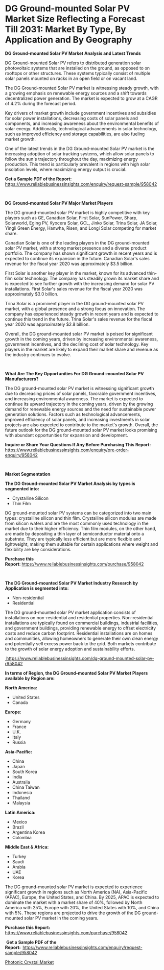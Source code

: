 <p><h1>DG Ground-mounted Solar PV Market Size Reflecting a Forecast Till 2031: Market By Type, By Application and By Geography</h1></p><p><strong>DG Ground-mounted Solar PV Market Analysis and Latest Trends</strong></p>
<p><p>DG Ground-mounted Solar PV refers to distributed generation solar photovoltaic systems that are installed on the ground, as opposed to on rooftops or other structures. These systems typically consist of multiple solar panels mounted on racks in an open field or on vacant land.</p><p>The DG Ground-mounted Solar PV market is witnessing steady growth, with a growing emphasis on renewable energy sources and a shift towards decentralized power generation. The market is expected to grow at a CAGR of 4.2% during the forecast period.</p><p>Key drivers of market growth include government incentives and subsidies for solar power installations, decreasing costs of solar panels and components, and increasing awareness about the environmental benefits of solar energy. Additionally, technological advancements in solar technology, such as improved efficiency and storage capabilities, are also fueling market growth.</p><p>One of the latest trends in the DG Ground-mounted Solar PV market is the increasing adoption of solar tracking systems, which allow solar panels to follow the sun's trajectory throughout the day, maximizing energy production. This trend is particularly prevalent in regions with high solar insolation levels, where maximizing energy output is crucial.</p></p>
<p><strong>Get a Sample PDF of the Report:&nbsp;</strong> <a href="https://www.reliablebusinessinsights.com/enquiry/request-sample/958042">https://www.reliablebusinessinsights.com/enquiry/request-sample/958042</a></p>
<p>&nbsp;</p>
<p><strong>DG Ground-mounted Solar PV Major Market Players</strong></p>
<p><p>The DG ground-mounted solar PV market is highly competitive with key players such as GE, Canadian Solar, First Solar, SunPower, Sharp, Solarworld, Eging PV, Kyocera Solar, GCL, Jinko Solar, Trina Solar, JA Solar, Yingli Green Energy, Hanwha, Risen, and Longi Solar competing for market share.</p><p>Canadian Solar is one of the leading players in the DG ground-mounted solar PV market, with a strong market presence and a diverse product portfolio. The company has shown significant growth in recent years and is expected to continue its expansion in the future. Canadian Solar's sales revenue for the fiscal year 2020 was approximately $3.5 billion.</p><p>First Solar is another key player in the market, known for its advanced thin-film solar technology. The company has steadily grown its market share and is expected to see further growth with the increasing demand for solar PV installations. First Solar's sales revenue for the fiscal year 2020 was approximately $3.0 billion.</p><p>Trina Solar is a prominent player in the DG ground-mounted solar PV market, with a global presence and a strong focus on innovation. The company has experienced steady growth in recent years and is expected to continue this trend in the future. Trina Solar's sales revenue for the fiscal year 2020 was approximately $2.8 billion.</p><p>Overall, the DG ground-mounted solar PV market is poised for significant growth in the coming years, driven by increasing environmental awareness, government incentives, and the declining cost of solar technology. Key players in the market are likely to expand their market share and revenue as the industry continues to evolve.</p></p>
<p>&nbsp;</p>
<p><strong>What Are The Key Opportunities For DG Ground-mounted Solar PV Manufacturers?</strong></p>
<p><p>The DG ground-mounted solar PV market is witnessing significant growth due to decreasing prices of solar panels, favorable government incentives, and increasing environmental awareness. The market is expected to continue its upward trajectory in the coming years, driven by the growing demand for renewable energy sources and the need for sustainable power generation solutions. Factors such as technological advancements, improved efficiency of solar panels, and increasing investments in solar projects are also expected to contribute to the market's growth. Overall, the future outlook for the DG ground-mounted solar PV market looks promising with abundant opportunities for expansion and development.</p></p>
<p><strong>Inquire or Share Your Questions If Any Before Purchasing This Report:</strong> <a href="https://www.reliablebusinessinsights.com/enquiry/pre-order-enquiry/958042">https://www.reliablebusinessinsights.com/enquiry/pre-order-enquiry/958042</a></p>
<p>&nbsp;</p>
<p><strong>Market Segmentation</strong></p>
<p><strong>The DG Ground-mounted Solar PV Market Analysis by types is segmented into:</strong></p>
<p><ul><li>Crystalline Silicon</li><li>Thin Film</li></ul></p>
<p><p>DG ground-mounted solar PV systems can be categorized into two main types: crystalline silicon and thin film. Crystalline silicon modules are made from silicon wafers and are the most commonly used technology in the market due to their higher efficiency. Thin film modules, on the other hand, are made by depositing a thin layer of semiconductor material onto a substrate. They are typically less efficient but are more flexible and lightweight, making them suitable for certain applications where weight and flexibility are key considerations.</p></p>
<p><strong>Purchase this Report:&nbsp;</strong><a href="https://www.reliablebusinessinsights.com/purchase/958042">https://www.reliablebusinessinsights.com/purchase/958042</a></p>
<p>&nbsp;</p>
<p><strong>The DG Ground-mounted Solar PV Market Industry Research by Application is segmented into:</strong></p>
<p><ul><li>Non-residential</li><li>Residential</li></ul></p>
<p><p>The DG ground-mounted solar PV market application consists of installations on non-residential and residential properties. Non-residential installations are typically found on commercial buildings, industrial facilities, and government buildings, providing renewable energy to offset electricity costs and reduce carbon footprint. Residential installations are on homes and communities, allowing homeowners to generate their own clean energy and potentially sell excess power back to the grid. Both markets contribute to the growth of solar energy adoption and sustainability efforts.</p></p>
<p><a href="https://www.reliablebusinessinsights.com/dg-ground-mounted-solar-pv-r958042">&nbsp;https://www.reliablebusinessinsights.com/dg-ground-mounted-solar-pv-r958042</a></p>
<p><strong>In terms of Region, the DG Ground-mounted Solar PV Market Players available by Region are:</strong></p>
<p>
    <p> <strong> North America: </strong>
        <ul>
            <li>United States</li>
            <li>Canada</li>
        </ul>
        </p> 
    <p> <strong> Europe: </strong>
        <ul>
            <li>Germany</li>
            <li>France</li>
            <li>U.K.</li>
            <li>Italy</li>
            <li>Russia</li>
        </ul>
        </p> 
    <p> <strong> Asia-Pacific: </strong>
        <ul>
            <li>China</li>
            <li>Japan</li>
            <li>South Korea</li>
            <li>India</li>
            <li>Australia</li>
            <li>China Taiwan</li>
            <li>Indonesia</li>
            <li>Thailand</li>
            <li>Malaysia</li>
        </ul>
        </p> 
    <p> <strong> Latin America: </strong>
        <ul>
            <li>Mexico</li>
            <li>Brazil</li>
            <li>Argentina Korea</li>
            <li>Colombia</li>
        </ul>
        </p> 
    <p> <strong> Middle East & Africa: </strong>
        <ul>
            <li>Turkey</li>
            <li>Saudi</li>
            <li>Arabia</li>
            <li>UAE</li>
            <li>Korea</li>
        </ul>
    </p>
    </p>
<p><p>The DG ground-mounted solar PV market is expected to experience significant growth in regions such as North America (NA), Asia-Pacific (APAC), Europe, the United States, and China. By 2025, APAC is expected to dominate the market with a market share of 40%, followed by North America with 25%, Europe with 20%, the United States with 10%, and China with 5%. These regions are projected to drive the growth of the DG ground-mounted solar PV market in the coming years.</p></p>
<p><strong>Purchase this Report: </strong><a href="https://www.reliablebusinessinsights.com/purchase/958042">https://www.reliablebusinessinsights.com/purchase/958042</a></p>
<p>&nbsp;<strong>Get a Sample PDF of the Report:&nbsp;&nbsp;</strong><a href="https://www.reliablebusinessinsights.com/enquiry/request-sample/958042">https://www.reliablebusinessinsights.com/enquiry/request-sample/958042</a></p>
<p><strong></strong></p>
<p><p><a href="https://github.com/hrhzhypq19/Market-Research-Report-List-1/blob/main/photonic-crystal-market.md">Photonic Crystal Market</a></p></p>